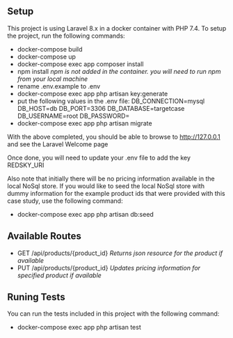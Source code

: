## Setup

This project is using Laravel 8.x in a docker container with PHP 7.4. To setup the project, run the following commands:

- docker-compose build
- docker-compose up
- docker-compose exec app composer install
- npm install *npm is not added in the container. you will need to run npm from your local machine*
- rename .env.example to .env
- docker-compose exec app php artisan key:generate
- put the following values in the .env file:
    DB_CONNECTION=mysql
    DB_HOST=db
    DB_PORT=3306
    DB_DATABASE=targetcase
    DB_USERNAME=root
    DB_PASSWORD=
- docker-compose exec app php artisan migrate

With the above completed, you should be able to browse to http://127.0.0.1 and see the Laravel Welcome page

Once done, you will need to update your .env file to add the key REDSKY_URI

Also note that initially there will be no pricing information available in the local NoSql store. If you would like to
seed the local NoSql store with dummy information for the example product ids that were provided with this case study,
use the following  command:

- docker-compose exec app php artisan db:seed

## Available Routes

- GET /api/products/{product_id} *Returns json resource for the product if available*
- PUT /api/products/{product_id} *Updates pricing information for specified product if available*

## Runing Tests

You can run the tests included in this project with the following command:

- docker-compose exec app php artisan test
